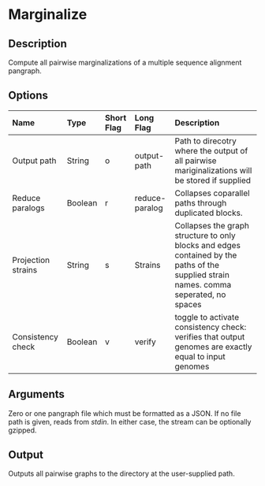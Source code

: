# Marginalize

## Description
Compute all pairwise marginalizations of a multiple sequence alignment pangraph.

## Options
| Name               | Type    | Short Flag | Long Flag      | Description                                                                                                                            |
| :----------------- | :------ | :--------- | :------------- | :------------------------------------------------------------------------------------------------------------------------------------- |
| Output path        | String  | o          | output-path    | Path to direcotry where the output of all pairwise mariginalizations will be stored if supplied                                        |
| Reduce paralogs    | Boolean | r          | reduce-paralog | Collapses coparallel paths through duplicated blocks.                                                                                  |
| Projection strains | String  | s          | Strains        | Collapses the graph structure to only blocks and edges contained by the paths of the supplied strain names. comma seperated, no spaces |
| Consistency check  | Boolean | v          | verify         | toggle to activate consistency check: verifies that output genomes are exactly equal to input genomes                                  |

## Arguments
Zero or one pangraph file which must be formatted as a JSON.
If no file path is given, reads from _stdin_.
In either case, the stream can be optionally gzipped.

## Output
Outputs all pairwise graphs to the directory at the user-supplied path.
